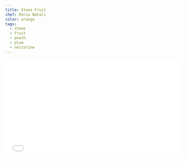 ```yaml
---
title: Stone Fruit
chef: Mario Batali
color: orange
tags:
  - stone
  - fruit
  - peach
  - plum
  - nectarine
---
```


<iframe width="560" height="315" src="//www.youtube.com/embed/VKwvDQm_XTs" frameborder="0" allowfullscreen></iframe>
